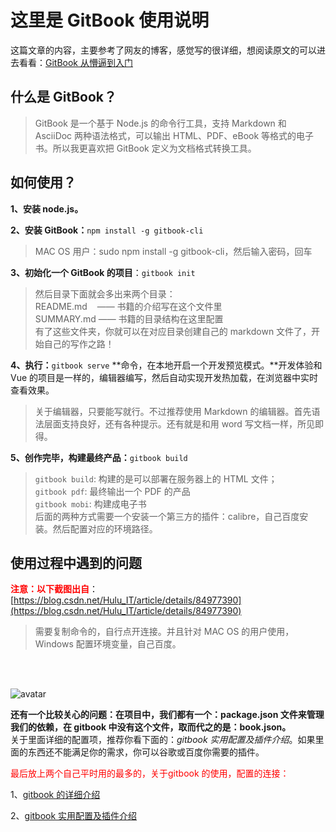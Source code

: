 # 这里是 GitBook 使用说明

这篇文章的内容，主要参考了网友的博客，感觉写的很详细，想阅读原文的可以进去看看：[GitBook 从懵逼到入门](https://blog.csdn.net/lu_embedded/article/details/81100704)

## 什么是 GitBook？

> GitBook 是一个基于 Node.js 的命令行工具，支持 Markdown 和 AsciiDoc 两种语法格式，可以输出 HTML、PDF、eBook 等格式的电子书。所以我更喜欢把 GitBook 定义为文档格式转换工具。 

## 如何使用？

**1、安装 node.js。**

**2、安装 GitBook：**```npm install -g gitbook-cli```

> MAC OS 用户：sudo npm install -g gitbook-cli，然后输入密码，回车

**3、初始化一个 GitBook 的项目**：```gitbook init```

> 然后目录下面就会多出来两个目录：<br/>
   README.md &nbsp;&nbsp;&nbsp;—— 书籍的介绍写在这个文件里<br/>
   SUMMARY.md —— 书籍的目录结构在这里配置<br/>
 有了这些文件夹，你就可以在对应目录创建自己的 markdown 文件了，开始自己的写作之路！

 **4、执行：**```gitbook serve``` **命令，在本地开启一个开发预览模式。**开发体验和 Vue 的项目是一样的，编辑器编写，然后自动实现开发热加载，在浏览器中实时查看效果。

 > 关于编辑器，只要能写就行。不过推荐使用 Markdown 的编辑器。首先语法层面支持良好，还有各种提示。还有就是和用 word 写文档一样，所见即得。

 **5、创作完毕，构建最终产品：**```gitbook build```

 > ```gitbook build```: 构建的是可以部署在服务器上的 HTML 文件；<br/>
   ```gitbook pdf```: 最终输出一个 PDF 的产品<br/>
   ```gitbook mobi```: 构建成电子书<br/>
   后面的两种方式需要一个安装一个第三方的插件：calibre，自己百度安装。然后配置对应的环境路径。

## 使用过程中遇到的问题
<strong><span style="color: red;">注意：以下截图出自</span></strong>：[https://blog.csdn.net/Hulu_IT/article/details/84977390](https://blog.csdn.net/Hulu_IT/article/details/84977390)

> 需要复制命令的，自行点开连接。并且针对 MAC OS 的用户使用，Windows 配置环境变量，自己百度。

<br/><br/>

![avatar](./images/gitbook_question.png)

<strong>还有一个比较关心的问题：在项目中，我们都有一个：package.json 文件来管理我们的依赖，在 gitbook 中没有这个文件，取而代之的是：book.json。</strong><br/>
关于里面详细的配置项，推荐你看下面的：*gitbook 实用配置及插件介绍*。如果里面的东西还不能满足你的需求，你可以谷歌或百度你需要的插件。

<span style="color: red;">最后放上两个自己平时用的最多的，关于gitbook 的使用，配置的连接：</span>

1、[gitbook 的详细介绍](https://github.com/downgoon/hello-world/wiki/how-to-gitbook)

2、[gitbook 实用配置及插件介绍](https://www.cnblogs.com/zhangjk1993/p/5066771.html)
